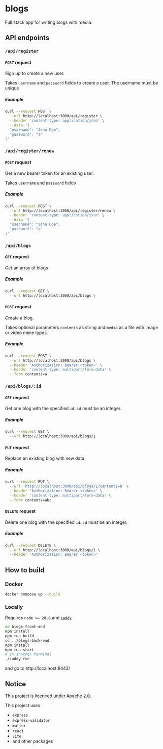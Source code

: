 # blogs

Full stack app for writing blogs with media. 

## API endpoints

### `/api/register`

#### `POST` request

Sign up to create a new user.

Takes `username` and `password` fields to create a user.
The username must be unique

##### Example

```bash
curl --request POST \
  --url http://localhost:3000/api/register \
  --header 'content-type: application/json' \
  --data '{
  "username": "John Doe",
  "password": "a"
}'
```

### `/api/register/renew`

#### `POST` request

Get a new bearer token for an existing user.

Takes `username` and `password` fields

##### Example

```bash
curl --request POST \
  --url http://localhost:3000/api/register/renew \
  --header 'content-type: application/json' \
  --data '{
  "username": "John Doe",
  "password": "a"
}'
```

### `/api/blogs`

#### `GET` request

Get an array of blogs

##### Example

```bash
curl --request GET \
  --url http://localhost:3000/api/blogs \
```

#### `POST` request

Create a blog. 

Takes optional parameters `contents` as string and `media` as a file with image or video mime types. 

##### Example

```bash
curl --request POST \
  --url http://localhost:3000/api/blogs \
  --header 'Authorization: Bearer <token>' \
  --header 'content-type: multipart/form-data' \
  --form contents=a
```

### `/api/blogs/:id`

#### `GET` request

Get one blog with the specified `id`. `id` must be an integer. 

##### Example

```bash
curl --request GET \
  --url http://localhost:3000/api/blogs/1
```

#### `PUT` request

Replace an existing blog with new data. 

##### Example

```bash
curl --request PUT \
  --url 'http://localhost:3000/api/blogs/1?contents=a' \
  --header 'Authorization: Bearer <token>' \
  --header 'content-type: multipart/form-data' \
  --form contents=abc
```

#### `DELETE` request

Delete one blog with the specified `id`. `id` must be an integer. 

##### Example

```bash
curl --request DELETE \
  --url http://localhost:3000/api/blogs/1 \
  --header 'Authorization: Bearer <token>'
```

## How to build

### Docker

```bash
docker compose up --build
```

### Locally

Requires `node >= 20.6` and [`caddy`](https://caddyserver.com/download)

```bash
cd blogs-front-end
npm install
npm run build
cd ../blogs-back-end
npm install
npm run start
# In another terminal
./caddy run
```

and go to http://localhost:8443/

## Notice

This project is licenced under Apache 2.0. 

This project uses
- `express`
- `express-validator`
- `multer`
- `react`
- `vite`
- and other packages
